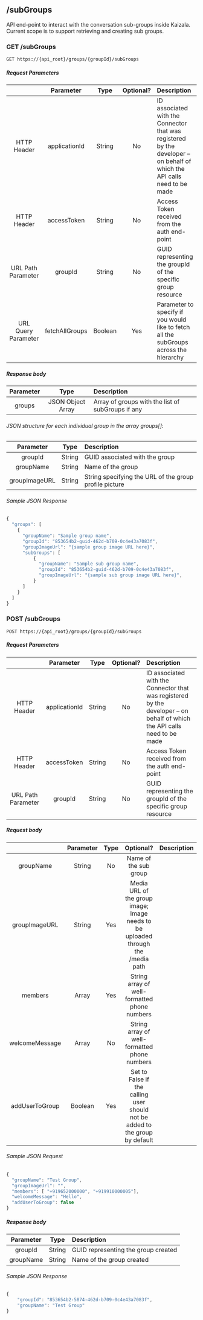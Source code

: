 ## /subGroups
API end-point to interact with the conversation sub-groups inside Kaizala. Current scope is to support retrieving and creating sub groups.

### GET /subGroups

    GET https://{api_root}/groups/{groupId}/subGroups

##### Request Parameters

|  | Parameter | Type | Optional? | Description |
| :---: | :---: | :---: | :---:	| :--- |
| HTTP Header | applicationId | String | No | ID associated with the Connector that was registered by the developer – on behalf of which the API calls need to be made |
| HTTP Header | accessToken | String | No | Access Token received from the auth end-point |
| URL Path Parameter | groupId | String | No | GUID representing the groupId of the specific group resource |
| URL Query Parameter | fetchAllGroups | Boolean | Yes | Parameter to specify if you would like to fetch all the subGroups across the hierarchy |

##### Response body

| Parameter | Type | Description |
| :---: | :---: | :--- |
| groups | JSON Object Array | Array of groups with the list of subGroups if any |

######  JSON structure for each individual group in the array groups[]:

| Parameter | Type | Description |
| :---: | :---: | :--- |
| groupId | String | GUID associated with the group |
| groupName | String | Name of the group |
| groupImageURL | String | String specifying the URL of the group profile picture |

###### Sample JSON Response

```javascript
{
  "groups": [
    {
      "groupName": "Sample group name",
      "groupId": "853654b2-guid-462d-b709-0c4e43a7083f",
      "groupImageUrl": "{sample group image URL here}",
      "subGroups": [
          {
            "groupName": "Sample sub group name",
            "groupId": "853654b2-guid-462d-b709-0c4e43a7083f",
            "groupImageUrl": "{sample sub group image URL here}",
          }
      ]
    }
  ]
}
```

### POST /subGroups

    POST https://{api_root}/groups/{groupId}/subGroups

##### Request Parameters

|  | Parameter | Type | Optional? | Description |
| :---: | :---: | :---: | :---:	| :--- |
| HTTP Header | applicationId | String | No | ID associated with the Connector that was registered by the developer – on behalf of which the API calls need to be made |
| HTTP Header | accessToken | String | No | Access Token received from the auth end-point |
| URL Path Parameter | groupId | String | No | GUID representing the groupId of the specific group resource |

##### Request body

|  | Parameter | Type | Optional? | Description |
| :---: | :---: | :---: | :---:	| :--- |
| groupName | String | No | Name of the sub group |
| groupImageURL | String | Yes | Media URL of the group image; Image needs to be uploaded through the /media path |
| members | Array | Yes | String array of well-formatted phone numbers |
| welcomeMessage | Array | No | String array of well-formatted phone numbers  |
| addUserToGroup | Boolean | Yes | Set to False if the calling user should not be added to the group by default  |


###### Sample JSON Request

```javascript
{
  "groupName": "Test Group",
  "groupImageUrl": "",
  "members": [ "+919652000000", "+919910000005"],
  "welcomeMessage": "Hello",
  "addUserToGroup": false
}
```

##### Response body

| Parameter | Type | Description |
| :---: | :---: | :--- |
| groupId | String | GUID representing the group created |
| groupName | String | Name of the group created |


###### Sample JSON Response

```javascript
{
    "groupId": "853654b2-5874-462d-b709-0c4e43a7083f",
    "groupName": "Test Group"
}
```